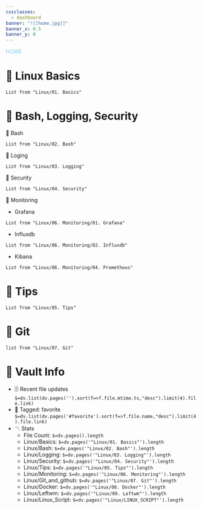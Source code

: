 ```yaml
---
cssclasses:
  - dashboard
banner: "![[home.jpg]]"
banner_x: 0.5
banner_y: 0
---
```

<div class="title" style="color:SkyBlue">HOME</div>

# 🐧 Linux Basics
```dataview
List from "Linux/01. Basics"
```
# 🐧 Bash, Logging, Security
🔹 Bash
```dataview
List from "Linux/02. Bash"
```

🔹 Loging
```dataview
List from "Linux/03. Logging"
```
🔹 Security
```dataview
List from "Linux/04. Security"
```

🔹 Monitoring
- Grafana
 ```dataview
 List from "Linux/06. Monitoring/01. Grafana"
```

- Influxdb
```dataview
List from "Linux/06. Monitoring/02. Influxdb"
```
- Kibana
```dataview
List from "Linux/06. Monitoring/04. Prometheus"
```
# 🐧 Tips
```dataview
List from "Linux/05. Tips"
```

# 🐧 Git
```dataview
list from "Linux/07. Git"
```


# 🐧 Vault Info
- 🗄️ Recent file updates
 `$=dv.list(dv.pages('').sort(f=>f.file.mtime.ts,"desc").limit(4).file.link)`
- 🔖 Tagged:  favorite 
 `$=dv.list(dv.pages('#favorite').sort(f=>f.file.name,"desc").limit(4).file.link)`
- 〽️ Stats
	-  File Count: `$=dv.pages().length`
	-  Linux/Basics: `$=dv.pages('"Linux/01. Basics"').length`
	- Linux/Bash: `$=dv.pages('"Linux/02. Bash"').length`
	- Linux/Logging: `$=dv.pages('"Linux/03. Logging"').length`
	- Linux/Security: `$=dv.pages('"Linux/04. Security"').length`
	- Linux/Tips: `$=dv.pages('"Linux/05. Tips"').length`
	- Linux/Monitoring: `$=dv.pages('"Linux/06. Monitoring"').length`
	- Linux/Git_and_github: `$=dv.pages('"Linux/07. Git"').length`
	- Linux/Docker: `$=dv.pages('"Linux/08. Docker"').length`
	- Linux/Leftwm: `$=dv.pages('"Linux/09. Leftwm"').length`
	- Linux/Linux_Script: `$=dv.pages('"Linux/LINUX_SCRIPT"').length`